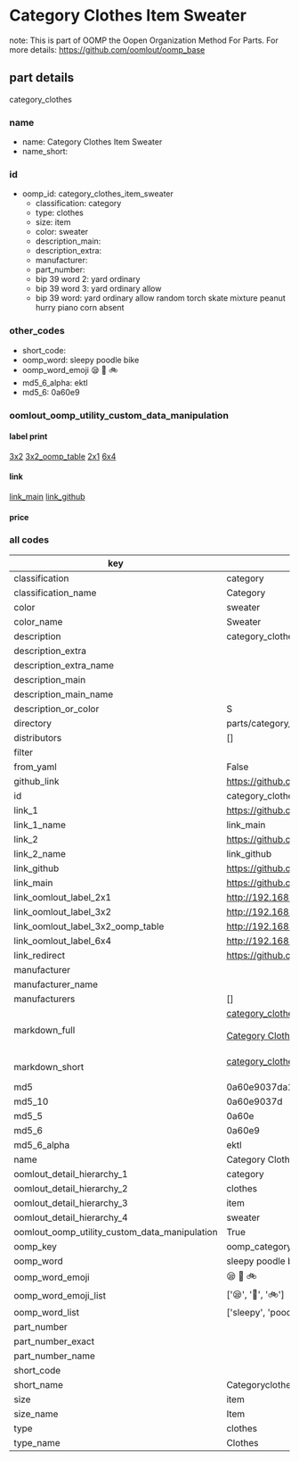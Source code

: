 # Category Clothes Item Sweater  

note: This is part of OOMP the Oopen Organization Method For Parts. For more details: https://github.com/oomlout/oomp_base

##  part details
  



category_clothes



### name
* name: Category Clothes Item Sweater
* name_short: 
### id
* oomp_id: category_clothes_item_sweater
  * classification: category
  * type: clothes
  * size: item
  * color: sweater
  * description_main: 
  * description_extra: 
  * manufacturer: 
  * part_number: 
  * bip 39 word 2: yard ordinary
  * bip 39 word 3: yard ordinary allow
  * bip 39 word: yard ordinary allow random torch skate mixture peanut hurry piano corn absent

### other_codes
* short_code: 
* oomp_word: sleepy poodle bike
* oomp_word_emoji :sleepy: :poodle: :bike:
* md5_6_alpha: ektl
* md5_6: 0a60e9






### oomlout_oomp_utility_custom_data_manipulation
#### label print
[3x2](http://192.168.1.245:1112/?label=oomp%20ektl)
[3x2_oomp_table](http://192.168.1.108:1112/?label=oomp%20ektl)
[2x1](http://192.168.1.242:1112/?label=oomp%20ektl)
[6x4](http://192.168.1.55:1112/?label=oomp%20ektl)    

#### link

[link_main](https://github.com/oomlout/oomlout_oomp_version_1_messy/tree/main/parts/category_clothes_item_sweater) [link_github](https://github.com/oomlout/oomlout_oomp_version_1_messy/tree/main/parts/category_clothes_item_sweater)                             

#### price







### all codes 
| key | value |  
| --- | --- |  
| classification | category |  
| classification_name | Category |  
| color | sweater |  
| color_name | Sweater |  
| description | category_clothes |  
| description_extra |  |  
| description_extra_name |  |  
| description_main |  |  
| description_main_name |  |  
| description_or_color | S  |  
| directory | parts/category_clothes_item_sweater |  
| distributors | [] |  
| filter |  |  
| from_yaml | False |  
| github_link | https://github.com/oomlout/oomlout_oomp_part_src/tree/main/parts/category_clothes_item_sweater |  
| id | category_clothes_item_sweater |  
| link_1 | https://github.com/oomlout/oomlout_oomp_version_1_messy/tree/main/parts/category_clothes_item_sweater |  
| link_1_name | link_main |  
| link_2 | https://github.com/oomlout/oomlout_oomp_version_1_messy/tree/main/parts/category_clothes_item_sweater |  
| link_2_name | link_github |  
| link_github | https://github.com/oomlout/oomlout_oomp_version_1_messy/tree/main/parts/category_clothes_item_sweater |  
| link_main | https://github.com/oomlout/oomlout_oomp_version_1_messy/tree/main/parts/category_clothes_item_sweater |  
| link_oomlout_label_2x1 | http://192.168.1.242:1112/?label=oomp%20ektl |  
| link_oomlout_label_3x2 | http://192.168.1.245:1112/?label=oomp%20ektl |  
| link_oomlout_label_3x2_oomp_table | http://192.168.1.108:1112/?label=oomp%20ektl |  
| link_oomlout_label_6x4 | http://192.168.1.55:1112/?label=oomp%20ektl |  
| link_redirect | https://github.com/oomlout/oomlout_oomp_version_1_messy/tree/main/parts/category_clothes_item_sweater |  
| manufacturer |  |  
| manufacturer_name |  |  
| manufacturers | [] |  
| markdown_full | [category_clothes_item_sweater](none)<br>[](none)<br>[Category Clothes Item Sweater](none)<br><br> |  
| markdown_short | [category_clothes_item_sweater](none)<br><br> |  
| md5 | 0a60e9037da1f1cb2872ab1a0d6717f6 |  
| md5_10 | 0a60e9037d |  
| md5_5 | 0a60e |  
| md5_6 | 0a60e9 |  
| md5_6_alpha | ektl |  
| name | Category Clothes Item Sweater |  
| oomlout_detail_hierarchy_1 | category |  
| oomlout_detail_hierarchy_2 | clothes |  
| oomlout_detail_hierarchy_3 | item |  
| oomlout_detail_hierarchy_4 | sweater |  
| oomlout_oomp_utility_custom_data_manipulation | True |  
| oomp_key | oomp_category_clothes_item_sweater |  
| oomp_word | sleepy poodle bike |  
| oomp_word_emoji | :sleepy: :poodle: :bike: |  
| oomp_word_emoji_list | [':sleepy:', ':poodle:', ':bike:'] |  
| oomp_word_list | ['sleepy', 'poodle', 'bike'] |  
| part_number |  |  
| part_number_exact |  |  
| part_number_name |  |  
| short_code |  |  
| short_name | Categoryclothes |  
| size | item |  
| size_name | Item |  
| type | clothes |  
| type_name | Clothes |  
